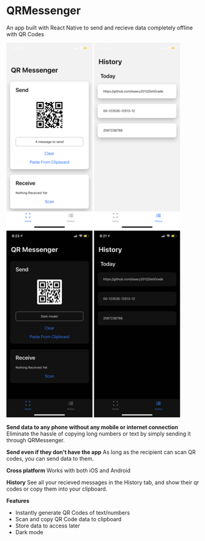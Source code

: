 # QRMessenger
An app built with React Native to send and recieve data completely offline with QR Codes

<p float="left">
  <img src="readMeImages/home_light.png"  width="225" height="487.2">
  <img src="readMeImages/history_light.png"  width="225" height="487.2">
  <img src="readMeImages/home_dark.png"  width="225" height="487.2">
  <img src="readMeImages/history_dark.png"  width="225" height="487.2">
 </p>

<b>Send data to any phone without any mobile or internet connection</b>
Eliminate the hassle of copying long numbers or text by simply sending it through QRMessenger.

<b>Send even if they don't have the app</b>
As long as the recipient can scan QR codes, you can send data to them.

<b>Cross platform</b>
Works with both iOS and Android

<b>History</b>
See all your recieved messages in the History tab, and show their qr codes or copy them into your clipboard.

<b>Features</b>
- Instantly generate QR Codes of text/numbers
- Scan and copy QR Code data to clipboard
- Store data to access later
- Dark mode




